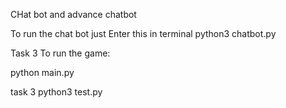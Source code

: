 CHat bot and advance chatbot

To run the chat bot just Enter this in terminal python3 chatbot.py 

Task 3 
To run the game:

python main.py

task 3
python3 test.py
